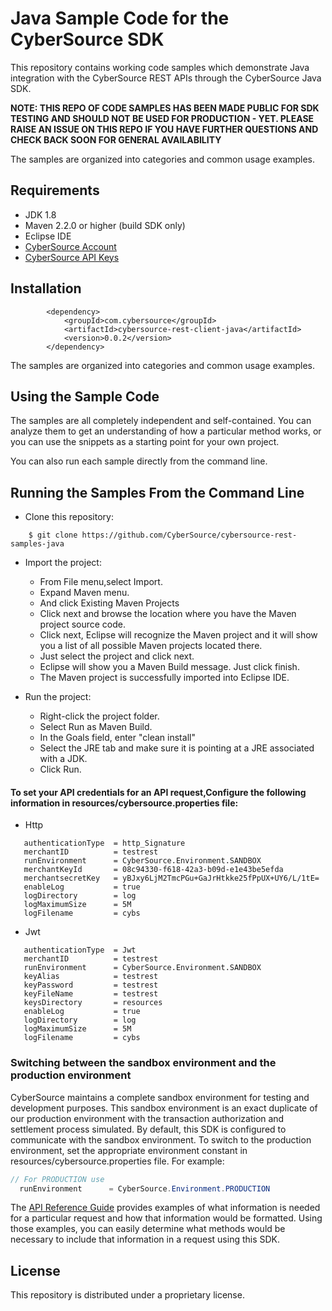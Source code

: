 # Java Sample Code for the CyberSource SDK

This repository contains working code samples which demonstrate Java integration with the CyberSource REST APIs through the CyberSource Java SDK.

**__NOTE: THIS REPO OF CODE SAMPLES HAS BEEN MADE PUBLIC FOR SDK TESTING AND SHOULD NOT BE USED FOR PRODUCTION - YET.  PLEASE RAISE AN ISSUE ON THIS REPO IF YOU HAVE FURTHER QUESTIONS AND CHECK BACK SOON FOR GENERAL AVAILABILITY__**

The samples are organized into categories and common usage examples.

## Requirements
* JDK 1.8
* Maven 2.2.0 or higher (build SDK only)
* Eclipse IDE
* [CyberSource Account](https://developer.cybersource.com/api/developer-guides/dita-gettingstarted/registration.html)
* [CyberSource API Keys](https://prod.developer.cybersource.com/api/developer-guides/dita-gettingstarted/registration/createCertSharedKey.html)


## Installation
```
		<dependency>
			<groupId>com.cybersource</groupId>
			<artifactId>cybersource-rest-client-java</artifactId>
			<version>0.0.2</version>
		</dependency>
```
The samples are organized into categories and common usage examples.

## Using the Sample Code

The samples are all completely independent and self-contained. You can analyze them to get an understanding of how a particular method works, or you can use the snippets as a starting point for your own project.

You can also run each sample directly from the command line.

## Running the Samples From the Command Line
* Clone this repository:
```
    $ git clone https://github.com/CyberSource/cybersource-rest-samples-java
```
* Import the project:
	* From File menu,select Import.
	* Expand Maven menu. 
	* And click Existing Maven Projects
	* Click next and browse the location where you have the Maven project source code. 
	* Click next, Eclipse will recognize the Maven project and it will show you a list of all possible Maven projects located there. 
	* Just select the project and click next. 
	* Eclipse will show you a Maven Build message. Just click finish. 
	* The Maven project is successfully imported into Eclipse IDE.

* Run the project: 
	* Right-click the project folder.
	* Select Run as Maven Build.
	* In the Goals field, enter "clean install"
	* Select the JRE tab and make sure it is pointing at a JRE associated with a JDK.
	* Click Run.


#### To set your API credentials for an API request,Configure the following information in resources/cybersource.properties file:
  
  * Http

```
   authenticationType  = http_Signature
   merchantID 	       = testrest
   runEnvironment      = CyberSource.Environment.SANDBOX
   merchantKeyId       = 08c94330-f618-42a3-b09d-e1e43be5efda
   merchantsecretKey   = yBJxy6LjM2TmcPGu+GaJrHtkke25fPpUX+UY6/L/1tE=
   enableLog           = true
   logDirectory        = log
   logMaximumSize      = 5M
   logFilename         = cybs
```
  * Jwt

```
   authenticationType  = Jwt
   merchantID 	       = testrest
   runEnvironment      = CyberSource.Environment.SANDBOX
   keyAlias		       = testrest
   keyPassword	       = testrest
   keyFileName         = testrest
   keysDirectory       = resources
   enableLog           = true
   logDirectory        = log
   logMaximumSize      = 5M
   logFilename         = cybs
```

### Switching between the sandbox environment and the production environment
CyberSource maintains a complete sandbox environment for testing and development purposes. This sandbox environment is an exact
duplicate of our production environment with the transaction authorization and settlement process simulated. By default, this SDK is 
configured to communicate with the sandbox environment. To switch to the production environment, set the appropriate environment 
constant in resources/cybersource.properties file.  For example:

```java
// For PRODUCTION use
  runEnvironment      = CyberSource.Environment.PRODUCTION
```


The [API Reference Guide](https://developer.cybersource.com/api/reference/api-reference.html) provides examples of what information is needed for a particular request and how that information would be formatted. Using those examples, you can easily determine what methods would be necessary to include that information in a request
using this SDK.

  
## License
This repository is distributed under a proprietary license.
